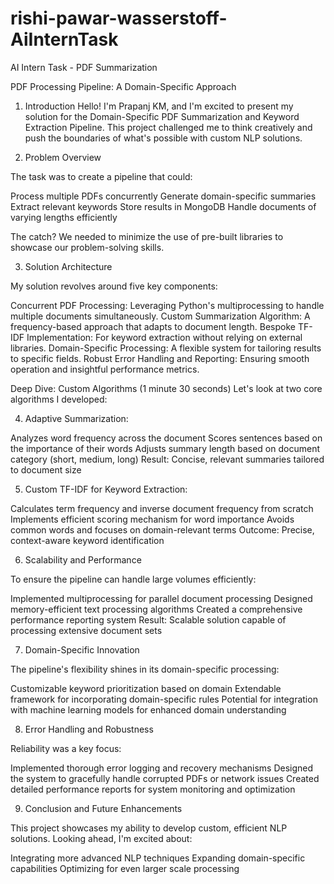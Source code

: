 # rishi-pawar-wasserstoff-AiInternTask
AI Intern Task - PDF Summarization

PDF Processing Pipeline: A Domain-Specific Approach

1. Introduction 
Hello! I'm Prapanj KM, and I'm excited to present my solution for the Domain-Specific PDF Summarization and Keyword Extraction Pipeline. This project challenged me to think creatively and push the boundaries of what's possible with custom NLP solutions.

2. Problem Overview 

The task was to create a pipeline that could:

Process multiple PDFs concurrently
Generate domain-specific summaries
Extract relevant keywords
Store results in MongoDB
Handle documents of varying lengths efficiently

The catch? We needed to minimize the use of pre-built libraries to showcase our problem-solving skills.

3. Solution Architecture 

My solution revolves around five key components:

Concurrent PDF Processing: Leveraging Python's multiprocessing to handle multiple documents simultaneously.
Custom Summarization Algorithm: A frequency-based approach that adapts to document length.
Bespoke TF-IDF Implementation: For keyword extraction without relying on external libraries.
Domain-Specific Processing: A flexible system for tailoring results to specific fields.
Robust Error Handling and Reporting: Ensuring smooth operation and insightful performance metrics.

Deep Dive: Custom Algorithms (1 minute 30 seconds)
Let's look at two core algorithms I developed:

4. Adaptive Summarization:

Analyzes word frequency across the document
Scores sentences based on the importance of their words
Adjusts summary length based on document category (short, medium, long)
Result: Concise, relevant summaries tailored to document size


5. Custom TF-IDF for Keyword Extraction:

Calculates term frequency and inverse document frequency from scratch
Implements efficient scoring mechanism for word importance
Avoids common words and focuses on domain-relevant terms
Outcome: Precise, context-aware keyword identification



6. Scalability and Performance
   
To ensure the pipeline can handle large volumes efficiently:

Implemented multiprocessing for parallel document processing
Designed memory-efficient text processing algorithms
Created a comprehensive performance reporting system
Result: Scalable solution capable of processing extensive document sets

7. Domain-Specific Innovation 

The pipeline's flexibility shines in its domain-specific processing:

Customizable keyword prioritization based on domain
Extendable framework for incorporating domain-specific rules
Potential for integration with machine learning models for enhanced domain understanding

8. Error Handling and Robustness
   
Reliability was a key focus:

Implemented thorough error logging and recovery mechanisms
Designed the system to gracefully handle corrupted PDFs or network issues
Created detailed performance reports for system monitoring and optimization

9. Conclusion and Future Enhancements
    
This project showcases my ability to develop custom, efficient NLP solutions. Looking ahead, I'm excited about:

Integrating more advanced NLP techniques
Expanding domain-specific capabilities
Optimizing for even larger scale processing
